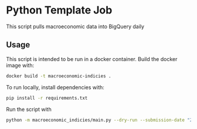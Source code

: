 # Python Template Job

This script pulls macroeconomic data into BigQuery daily

## Usage

This script is intended to be run in a docker container.
Build the docker image with:

```sh
docker build -t macroeconomic-indicies .
```

To run locally, install dependencies with:

```sh
pip install -r requirements.txt
```

Run the script with 

```sh   
python -m macroeconomic_indicies/main.py --dry-run --submission-date "2023-01-01"
```
